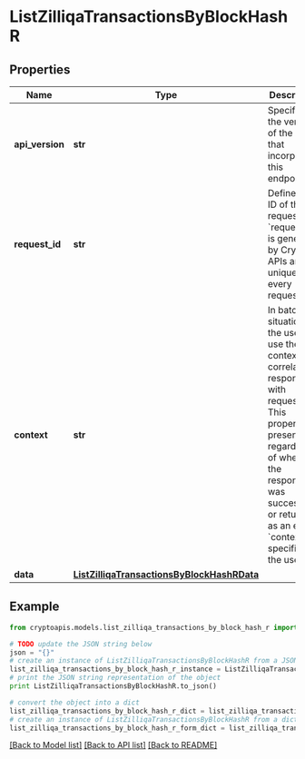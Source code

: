 # ListZilliqaTransactionsByBlockHashR


## Properties
Name | Type | Description | Notes
------------ | ------------- | ------------- | -------------
**api_version** | **str** | Specifies the version of the API that incorporates this endpoint. | 
**request_id** | **str** | Defines the ID of the request. The &#x60;requestId&#x60; is generated by Crypto APIs and it&#39;s unique for every request. | 
**context** | **str** | In batch situations the user can use the context to correlate responses with requests. This property is present regardless of whether the response was successful or returned as an error. &#x60;context&#x60; is specified by the user. | [optional] 
**data** | [**ListZilliqaTransactionsByBlockHashRData**](ListZilliqaTransactionsByBlockHashRData.md) |  | 

## Example

```python
from cryptoapis.models.list_zilliqa_transactions_by_block_hash_r import ListZilliqaTransactionsByBlockHashR

# TODO update the JSON string below
json = "{}"
# create an instance of ListZilliqaTransactionsByBlockHashR from a JSON string
list_zilliqa_transactions_by_block_hash_r_instance = ListZilliqaTransactionsByBlockHashR.from_json(json)
# print the JSON string representation of the object
print ListZilliqaTransactionsByBlockHashR.to_json()

# convert the object into a dict
list_zilliqa_transactions_by_block_hash_r_dict = list_zilliqa_transactions_by_block_hash_r_instance.to_dict()
# create an instance of ListZilliqaTransactionsByBlockHashR from a dict
list_zilliqa_transactions_by_block_hash_r_form_dict = list_zilliqa_transactions_by_block_hash_r.from_dict(list_zilliqa_transactions_by_block_hash_r_dict)
```
[[Back to Model list]](../README.md#documentation-for-models) [[Back to API list]](../README.md#documentation-for-api-endpoints) [[Back to README]](../README.md)


